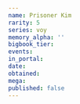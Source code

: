 ```yaml
---
name: Prisoner Kim
rarity: 5
series: voy
memory_alpha: ''
bigbook_tier:
events:
in_portal:
date:
obtained:
mega:
published: false
---
```


